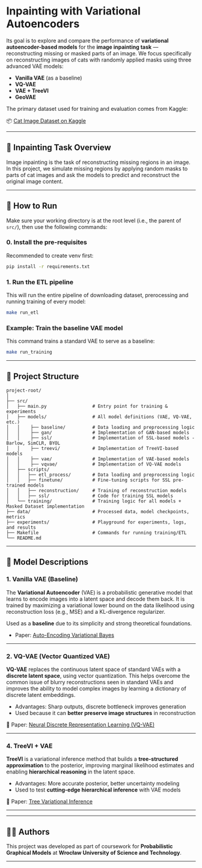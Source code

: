 # Inpainting with Variational Autoencoders

Its goal is to explore and compare the performance of **variational autoencoder-based models** for the **image inpainting task** — reconstructing missing or masked parts of an image. We focus specifically on reconstructing images of cats with randomly applied masks using three advanced VAE models:

* **Vanilla VAE** (as a baseline)
* **VQ-VAE**
* **VAE + TreeVI**
* **GeoVAE**

The primary dataset used for training and evaluation comes from Kaggle:

📦 [Cat Image Dataset on Kaggle](https://www.kaggle.com/datasets/mahmudulhaqueshawon/cat-image)

---

## 🧠 Inpainting Task Overview

Image inpainting is the task of reconstructing missing regions in an image. In this project, we simulate missing regions by applying random masks to parts of cat images and ask the models to predict and reconstruct the original image content.

---

## 🧪 How to Run

Make sure your working directory is at the root level (i.e., the parent of `src/`), then use the following commands:

### 0. Install the pre-requisites

Recommended to create venv first:

```bash
pip install -r requirements.txt
```

### 1. Run the ETL pipeline

This will run the entire pipeline of downloading dataset, prerocessing and running training of every model:

```bash
make run_etl
```

### Example: Train the baseline VAE model

This command trains a standard VAE to serve as a baseline:

```bash
make run_training
```

---

## 📂 Project Structure

```
project-root/
│
├── src/
│   ├── main.py                 # Entry point for training & experiments
│   ├── models/                 # All model definitions (VAE, VQ-VAE, etc.)
│   │    ├── baseline/          # Data loading and preprocessing logic
│   │    ├── gan/               # Implementation of GAN-based models
│   │    ├── ssl/               # Implementation of SSL-based models - Barlow, SimCLR, BYOL
│   │    ├── treevi/            # Implementation of TreeVI-based models
│   │    ├── vae/               # Implementation of VAE-based models
│   │    ├── vqvae/             # Implementation of VQ-VAE models
│   ├── scripts/
│   │   ├── etl_process/        # Data loading and preprocessing logic
│   │   ├── finetune/           # Fine-tuning scripts for SSL pre-trained models
│   │   ├── reconstruction/     # Training of reconstruction models
│   │   ├── ssl/                # Code for training SSL models
│   └── training/               # Training logic for all models + Masked Dataset implementation
├── data/                       # Processed data, model checkpoints, metrics
├── experiments/                # Playground for experiments, logs, and results
├── Makefile                    # Commands for running training/ETL
└── README.md
```

---

## 🤖 Model Descriptions

### 1. **Vanilla VAE** (Baseline)

The **Variational Autoencoder** (VAE) is a probabilistic generative model that learns to encode images into a latent space and decode them back. It is trained by maximizing a variational lower bound on the data likelihood using reconstruction loss (e.g., MSE) and a KL-divergence regularizer.

Used as a **baseline** due to its simplicity and strong theoretical foundations.

* Paper: [Auto-Encoding Variational Bayes](https://arxiv.org/abs/1312.6114)

---

### 2. **VQ-VAE** (Vector Quantized VAE)

**VQ-VAE** replaces the continuous latent space of standard VAEs with a **discrete latent space**, using vector quantization. This helps overcome the common issue of blurry reconstructions seen in standard VAEs and improves the ability to model complex images by learning a dictionary of discrete latent embeddings.

* Advantages: Sharp outputs, discrete bottleneck improves generation
* Used because it can **better preserve image structures** in reconstruction

📄 Paper: [Neural Discrete Representation Learning (VQ-VAE)](https://arxiv.org/abs/1711.00937)

---

### 4. **TreeVI + VAE**

**TreeVI** is a variational inference method that builds a **tree-structured approximation** to the posterior, improving marginal likelihood estimates and enabling **hierarchical reasoning** in the latent space.

* Advantages: More accurate posterior, better uncertainty modeling
* Used to test **cutting-edge hierarchical inference** with VAE models

📄 Paper: [Tree Variational Inference](https://proceedings.neurips.cc/paper_files/paper/2024/hash/1a63a6a092a95bd45f0237766ac878ba-Abstract-Conference.html)

---

---

## 🧑‍🎓 Authors

This project was developed as part of coursework for **Probabilistic Graphical Models** at **Wrocław University of Science and Technology**.

---
